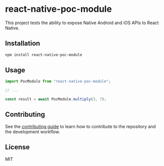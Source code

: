 # react-native-poc-module

This project tests the ability to expose Native Android and iOS APIs to React Native.

## Installation

```sh
npm install react-native-poc-module
```

## Usage

```js
import PocModule from "react-native-poc-module";

// ...

const result = await PocModule.multiply(3, 7);
```

## Contributing

See the [contributing guide](CONTRIBUTING.md) to learn how to contribute to the repository and the development workflow.

## License

MIT
